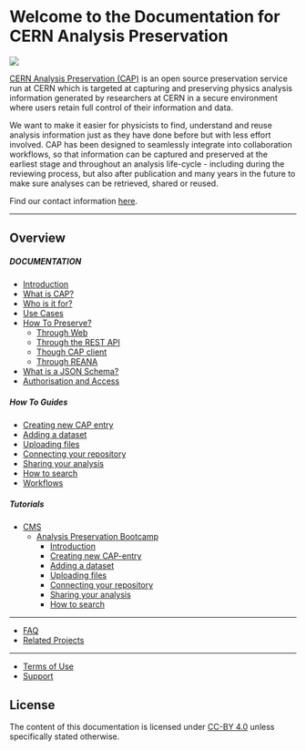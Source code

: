 # Welcome to the Documentation for CERN Analysis Preservation

[<img src="https://travis-ci.org/cernanalysispreservation/analysispreservation.cern.ch.png">](https://travis-ci.org/cernanalysispreservation/analysispreservation.cern.ch)

[CERN Analysis Preservation (CAP)](https://analysispreservation.cern.ch) is an open source preservation service run at CERN which is targeted at capturing and preserving physics analysis information generated by researchers at CERN in a secure environment where users retain full control of their information and data.

We want to make it easier for physicists to find, understand and reuse analysis information just as they have done before but with less effort involved. CAP has been designed to seamlessly integrate into collaboration workflows, so that information can be captured and preserved at the earliest stage and throughout an analysis life-cycle - including during the reviewing process, but also after publication and many years in the future to make sure analyses can be retrieved, shared or reused.

Find our contact information [here](./support.md).

---

## Overview

##### DOCUMENTATION

- [Introduction](./introduction.md)
- [What is CAP?](./what.md)
- [Who is it for?](./for_who.md)
- [Use Cases](./use_cases.md)
- [How To Preserve?](./tutorials.md)
  - [Through Web](./tutorials.md#the-cap-form)
  - [Through the REST API](./tutorials.md#api-reference.md)
  - [Though CAP client](./tutorials.md#cap-client)
  - [Through REANA](./tutorials.md#reusable-analyses-reana)
- [What is a JSON Schema?](./schema.md)
- [Authorisation and Access](./access/.md)

##### How To Guides

- [Creating new CAP entry](./new_entry.md)
- [Adding a dataset](./upload_dataset.md)
- [Uploading files](./upload_file.md)
- [Connecting your repository](./connect_repo.md)
- [Sharing your analysis](./share_analysis.md)
- [How to search](./search.md)
- [Workflows](./workflows.md)

##### Tutorials

- [CMS](tutorials/cms/README.md)
  - [Analysis Preservation Bootcamp](tutorials/cms/tutorial1/README.md)
    - [Introduction](tutorials/cms/tutorial1/01-introduction.md)
    - [Creating new CAP-entry](tutorials/cms/tutorial1/02-Creating-new-CAP-entry.md)
    - [Adding a dataset](tutorials/cms/tutorial1/03-Adding-a-dataset.md)
    - [Uploading files](tutorials/cms/tutorial1/04-Uploading-files.md)
    - [Connecting your repository](tutorials/cms/tutorial1/05-Connecting-your-repository.md)
    - [Sharing your analysis](tutorials/cms/tutorial1/06-Sharing-your-analysis.md)
    - [How to search](tutorials/cms/tutorial1/07-How-to-search.md)

---

- [FAQ](./faq.md)
- [Related Projects](./related-projects.md)

---

- [Terms of Use](./terms.md)
- [Support](./support.md)

## License

The content of this documentation is licensed under [CC-BY 4.0](https://creativecommons.org/licenses/by/4.0/) unless specifically stated otherwise.
